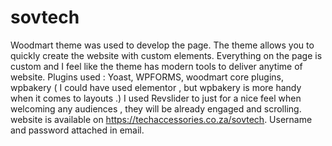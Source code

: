 # sovtech
Woodmart theme was used to develop the page. The theme allows you to quickly create the website with custom elements. Everything on the page is custom and I feel like the theme has modern tools to deliver anytime of website.
Plugins used : Yoast, WPFORMS, woodmart core plugins, wpbakery ( I could have used elementor , but wpbakery is more handy when it comes to layouts .) 
I used Revslider to just for a nice feel when welcoming any audiences , they will be already engaged and scrolling.
website is available on https://techaccessories.co.za/sovtech. Username and password attached in email.
